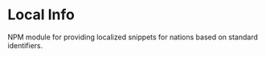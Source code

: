 # Local Info

NPM module for providing localized snippets for nations based on standard identifiers.